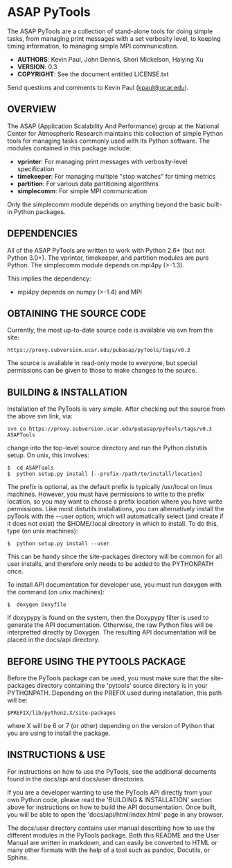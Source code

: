 ASAP PyTools
============

The ASAP PyTools are a collection of stand-alone tools for doing simple
tasks, from managing print messages with a set verbosity level, to
keeping timing information, to managing simple MPI communication.

- **AUTHORS**: Kevin Paul, John Dennis, Sheri Mickelson, Haiying Xu  
- **VERSION**: 0.3  
- **COPYRIGHT**: See the document entitled LICENSE.txt  

Send questions and comments to Kevin Paul (<kpaul@ucar.edu>).


OVERVIEW
--------

The ASAP (Application Scalability And Performance) group at the National
Center for Atmospheric Research maintains this collection of simple
Python tools for managing tasks commonly used with its Python software.
The modules contained in this package include:

- **vprinter**: For managing print messages with verbosity-level
  specification
- **timekeeper**: For managing multiple "stop watches" for timing metrics
- **partition**: For various data partitioning algorithms
- **simplecomm**: For simple MPI communication

Only the simplecomm module depends on anything beyond the basic built-in
Python packages.


DEPENDENCIES
------------

All of the ASAP PyTools are written to work with Python 2.6+ (but not
Python 3.0+). The vprinter, timekeeper, and partition modules are pure
Python. The simplecomm module depends on mpi4py (\>-1.3).

This implies the dependency:

- mpi4py depends on numpy (\>-1.4) and MPI


OBTAINING THE SOURCE CODE
-------------------------

Currently, the most up-to-date source code is available via svn from the
site:

    https://proxy.subversion.ucar.edu/pubasap/pyTools/tags/v0.3

The source is available in read-only mode to everyone, but special
permissions can be given to those to make changes to the source.


BUILDING & INSTALLATION
-----------------------

Installation of the PyTools is very simple. After checking out the
source from the above svn link, via:

    svn co https://proxy.subversion.ucar.edu/pubasap/pyTools/tags/v0.3 ASAPTools

change into the top-level source directory and run the Python distutils
setup. On unix, this involves:

    $  cd ASAPTools
    $  python setup.py install [--prefix-/path/to/install/location]

The prefix is optional, as the default prefix is typically /usr/local on
linux machines. However, you must have permissions to write to the
prefix location, so you may want to choose a prefix location where you
have write permissions. Like most distutils installations, you can
alternatively install the pyTools with the --user option, which will
automatically select (and create if it does not exist) the \$HOME/.local
directory in which to install. To do this, type (on unix machines):

    $  python setup.py install --user

This can be handy since the site-packages directory will be common for
all user installs, and therefore only needs to be added to the
PYTHONPATH once.

To install API documentation for developer use, you must run doxygen
with the command (on unix machines):

    $  doxygen Doxyfile

If doxypypy is found on the system, then the Doxypypy filter is used to
generate the API documentation. Otherwise, the raw Python files will be
interpretted directly by Doxygen. The resulting API documentation will
be placed in the docs/api directory.


BEFORE USING THE PYTOOLS PACKAGE
--------------------------------

Before the PyTools package can be used, you must make sure that the
site-packages directory containing the 'pytools' source directory is in
your PYTHONPATH. Depending on the PREFIX used during installation, this
path will be:

    $PREFIX/lib/python2.X/site-packages

where X will be 6 or 7 (or other) depending on the version of Python
that you are using to install the package.


INSTRUCTIONS & USE
------------------

For instructions on how to use the PyTools, see the additional documents
found in the docs/api and docs/user directories.

If you are a developer wanting to use the PyTools API directly from your
own Python code, please read the 'BUILDING & INSTALLATION' section above
for instructions on how to build the API documentation. Once built, you
will be able to open the 'docs/api/html/index.html' page in any browser.

The docs/user directory contains user manual describing how to use the
different modules in the PyTools package. Both this README and the User
Manual are written in markdown, and can easily be converted to HTML or
many other formats with the help of a tool such as pandoc, Docutils,
or Sphinx.
